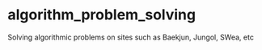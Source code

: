# algorithm_problem_solving
Solving algorithmic problems on sites such as Baekjun, Jungol, SWea, etc
